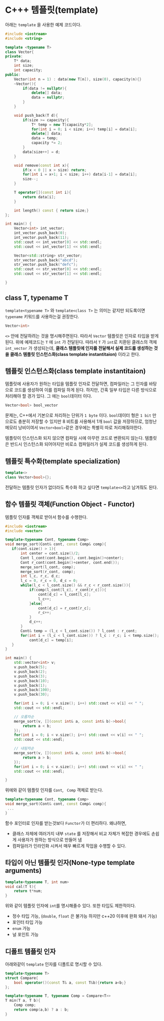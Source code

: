 # C+++ 템플릿(template)

아래는 `template` 을 사용한 예제 코드이다.

```c++
#include <iostream>
#include <string>

template <typename T>
class Vector{
private:
    T* data;
    int size;
    int capacity;
public:
    Vector(int n = 1) : data(new T[n]), size(0), capacity(n){}
    ~Vector(){
        if(data != nullptr){
            delete[] data;
            data = nullptr;
        }
    }

    void push_back(T d){
        if(size >= capacity){
            T* temp = new T[capacity*2];
            for(int i = 0; i < size; i++) temp[i] = data[i];
            delete[] data;
            data = temp;
            capacity *= 2;
        }
        data[size++] = d;
    }

    void remove(const int x){
        if(x < 0 || x > size) return;
        for(int i = x+1; i < size; i++) data[i-1] = data[i];
        size--;
    }

    T operator[](const int i){
        return data[i];
    }

    int length() const { return size;}
};

int main() {
    Vector<int> int_vector;
    int_vector.push_back(0);
    int_vector.push_back(11);
    std::cout << int_vector[0] << std::endl;
    std::cout << int_vector[1] << std::endl;

    Vector<std::string> str_vector;
    str_vector.push_back("abcd");
    str_vector.push_back("defc");
    std::cout << str_vector[0] << std::endl;
    std::cout << str_vector[1] << std::endl;

}
```



## class T, typename T

`template<typename T>` 와 `template<class T>` 는 의미는 같지만 되도록이면 `typename` 키워드를 사용하는걸 권장한다.

```c++
Vector<int> 
```

 `<>` 안에 전달하려는 것을 명시해주면된다. 따라서 `Vector` 템플릿은 인자로 타입을 받게 된다. 위에 예제코드는 `T` 에 `int` 가 전달된다. 따라서 `T` 가 `int`로 치환된 클래스의 객체 `int_vector` 가 생성되는데, **클래스 템플릿에 인자를 전달해서 실제 코드를 생성하는 것을 클래스 템플릿 인스턴스화(class template instantitaion)** 이라고 한다.



## 템플릿 인스턴스화(class template instantitaion)

템플릿에 사용자가 원하는 타입을 템플릿 인자로 전달하면, 컴파일러는 그 인자를 바탕으로 코드를 생성하여 이를 컴파일 하게 된다. 하지만, 간혹 일부 타입은 다른 방식으로 처리해야 할 경가 있다. 그 에는 `bool`데이터 이다.

```c++
Vector<bool> bool_vector
```

문제는, C++에서 기본으로 처리하는 단위가 `1 byte` 이다. `bool`데이터 형은 `1 bit` 만으로도 충분히 저장할 수 있지만 8 비트를 사용해서 1개 `bool` 값을 저장하므로, 엄청난 메모리 낭비이여서 `Vector<bool>`같은 경우에는 특별히 따로 처리해줘야한다.

템플릿이 인스턴스화 되지 않으면 컴파일 시에 아무런 코드로 변환되지 않는다. 템플릿은 반드시 인스턴스화 되어야지만 비로소 컴파일러가 실제 코드를 생성하게 된다.



## 템플릿 특수화(template specialization)

```c++
template<>
class Vector<bool>{};
```

전달하는 템플릿 인자가 없더라도 특수화 하고 싶다면 `template<>`라고 남겨줘도 된다.



## 함수 템플릿 객체(Function Object - Functor)

템플릿 인자를 객체로 받아서 함수를 수행한다. 

```c++
#include <iostream>
#include <vector>

template<typename Cont, typename Comp>
void merge_sort(Cont& cont, const Comp& comp){
   if(cont.size() > 1){
       int center = cont.size()/2;
       Cont l_cont(cont.begin(), cont.begin()+center);
       Cont r_cont(cont.begin()+center, cont.end());
       merge_sort(l_cont, comp);
       merge_sort(r_cont, comp);
       int l_c, r_c, d_c;
       l_c = 0, r_c = 0, d_c = 0;
       while(l_c < l_cont.size() && r_c < r_cont.size()){
           if(comp(l_cont[l_c], r_cont[r_c])){
               cont[d_c] = l_cont[l_c];
               l_c++;
           }else{
               cont[d_c] = r_cont[r_c];
               r_c++;
           }
           d_c++;
       }
       Cont& temp = (l_c < l_cont.size()) ? l_cont : r_cont;
       for(int i = (l_c < l_cont.size()) ? l_c : r_c; i < temp.size(); i++, d_c++)
           cont[d_c] = temp[i];
   }
}

int main() {
    std::vector<int> v;
    v.push_back(5);
    v.push_back(2);
    v.push_back(3);
    v.push_back(10);
    v.push_back(1);
    v.push_back(100);
    v.push_back(30);

    for(int i = 0; i < v.size(); i++) std::cout << v[i] << " ";
    std::cout << std::endl;

    // 오름차순
    merge_sort(v, [](const int& a, const int& b)->bool{
        return a < b;
    });
    for(int i = 0; i < v.size(); i++) std::cout << v[i] << " ";
    std::cout << std::endl;

    // 내림차순
    merge_sort(v, [](const int& a, const int& b)->bool{
        return a > b;
    });
    for(int i = 0; i < v.size(); i++) std::cout << v[i] << " ";
    std::cout << std::endl;

}

```

위에와 같이 템플릿 인자를 `Cont`, ` Comp` 객체로 받는다.

```c++
template<typename Cont, typename Comp>
void merge_sort(Cont& cont, const Comp& comp){
 ...
}
```

함수 포인터로 인자를 받는것보다 `Functor`가 더 편리하다. 왜냐하면,

- 클래스 자체에 여러가지 내부 `state` 를 저장해서 비교 자체가 복잡한 경우에도 손쉽게 사용자가 원하는 방식으로 만들어 냄
- 컴파일러가  인라인화 시켜서 매우 빠르게 작업을 수행할 수 있다.



## 타입이 아닌 템플릿 인자(None-type template arguments)

```c++
template<typename T, int num>
void cal(T t){
    return t*num;
}
```

위와 같이 템플릿 인자에 `int`를 명시해줄수 있다. 또한 타입도 제한적이다.

- 정수 타입 가능, (`double`, `float` 은 불가능 하지만 c++20 이후에 완화 돼서 가능)
- 포인터 타입 가능
- `enum` 가능
- 널 포인트 가능



## 디폴트 템플릿 인자

아래와같이 `template` 인자를 디폴트로 명시할 수 있다.

```c++
template<typename T>
struct Compare{
    bool operator()(const T& a, const T&b){return a<b;}
};

template<typename T, typename Comp = Compare<T>>
T min(T a, T b){
    Comp comp;
    return comp(a,b) ? a : b;
}
```

